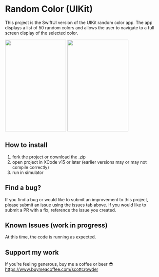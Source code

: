 # Random Color (UIKit)

This project is the SwiftUI version of the UIKit random color app. The app displays a list of 50 random colors and allows the user to navigate to a full screen display of the selected color.

<img src="https://github.com/scrowder1172/RandomColorSwiftUI/assets/13410780/83a895c9-f84f-4302-b81c-cfb75f7ac54b" width="200" height="300">
<img src="https://github.com/scrowder1172/RandomColorSwiftUI/assets/13410780/0a973335-1b72-4350-a717-85755aace671" width="200" height="300">

## How to install

1. fork the project or download the .zip
2. open project in XCode v15 or later (earlier versions may or may not compile correctly)
3. run in simulator

## Find a bug?

If you find a bug or would like to submit an improvement to this project, please submit an issue using the issues tab above. If you would like to submit a PR with a fix, reference the issue you created.

## Known Issues (work in progress)

At this time, the code is running as expected.

## Support my work

If you're feeling generous, buy me a coffee or beer 😎 https://www.buymeacoffee.com/scottcrowder
